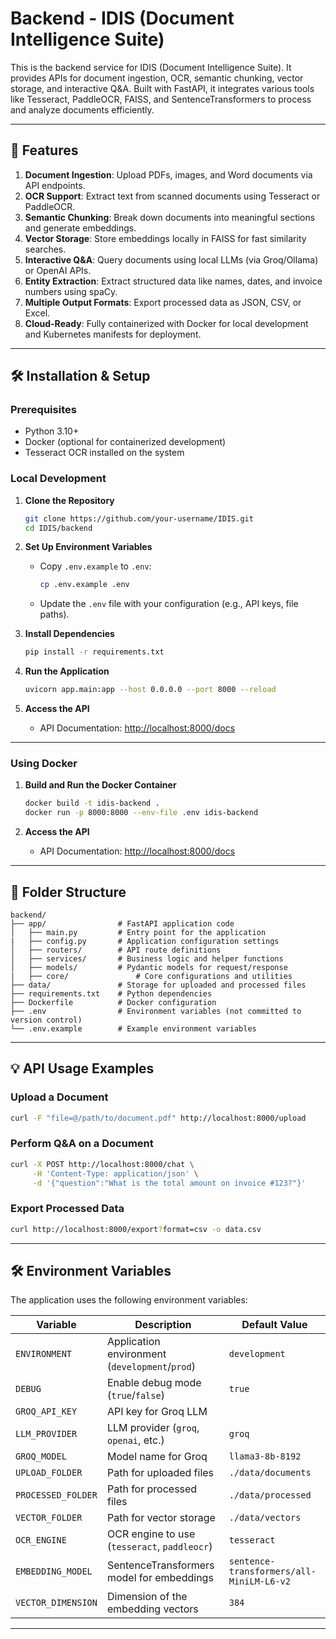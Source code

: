 # Backend - IDIS (Document Intelligence Suite)

This is the backend service for IDIS (Document Intelligence Suite). It provides APIs for document ingestion, OCR, semantic chunking, vector storage, and interactive Q&A. Built with FastAPI, it integrates various tools like Tesseract, PaddleOCR, FAISS, and SentenceTransformers to process and analyze documents efficiently.

---

## 🚀 Features

1. **Document Ingestion**: Upload PDFs, images, and Word documents via API endpoints.
2. **OCR Support**: Extract text from scanned documents using Tesseract or PaddleOCR.
3. **Semantic Chunking**: Break down documents into meaningful sections and generate embeddings.
4. **Vector Storage**: Store embeddings locally in FAISS for fast similarity searches.
5. **Interactive Q&A**: Query documents using local LLMs (via Groq/Ollama) or OpenAI APIs.
6. **Entity Extraction**: Extract structured data like names, dates, and invoice numbers using spaCy.
7. **Multiple Output Formats**: Export processed data as JSON, CSV, or Excel.
8. **Cloud-Ready**: Fully containerized with Docker for local development and Kubernetes manifests for deployment.

---

## 🛠️ Installation & Setup

### Prerequisites

- Python 3.10+
- Docker (optional for containerized development)
- Tesseract OCR installed on the system

### Local Development

1. **Clone the Repository**

   ```bash
   git clone https://github.com/your-username/IDIS.git
   cd IDIS/backend
   ```

2. **Set Up Environment Variables**

   - Copy `.env.example` to `.env`:

     ```bash
     cp .env.example .env
     ```

   - Update the `.env` file with your configuration (e.g., API keys, file paths).

3. **Install Dependencies**

   ```bash
   pip install -r requirements.txt
   ```

4. **Run the Application**

   ```bash
   uvicorn app.main:app --host 0.0.0.0 --port 8000 --reload
   ```

5. **Access the API**

   - API Documentation: [http://localhost:8000/docs](http://localhost:8000/docs)

---

### Using Docker

1. **Build and Run the Docker Container**

   ```bash
   docker build -t idis-backend .
   docker run -p 8000:8000 --env-file .env idis-backend
   ```

2. **Access the API**

   - API Documentation: [http://localhost:8000/docs](http://localhost:8000/docs)

---

## 📂 Folder Structure

```
backend/
├── app/                # FastAPI application code
│   ├── main.py         # Entry point for the application
|   ├── config.py       # Application configuration settings
│   ├── routers/        # API route definitions
│   ├── services/       # Business logic and helper functions
│   ├── models/         # Pydantic models for request/response 
|   ├── core/               # Core configurations and utilities
├── data/               # Storage for uploaded and processed files
├── requirements.txt    # Python dependencies
├── Dockerfile          # Docker configuration
├── .env                # Environment variables (not committed to version control)
└── .env.example        # Example environment variables
```

---

## 💡 API Usage Examples

### Upload a Document

```bash
curl -F "file=@/path/to/document.pdf" http://localhost:8000/upload
```

### Perform Q&A on a Document

```bash
curl -X POST http://localhost:8000/chat \
     -H 'Content-Type: application/json' \
     -d '{"question":"What is the total amount on invoice #123?"}'
```

### Export Processed Data

```bash
curl http://localhost:8000/export?format=csv -o data.csv
```

---

## 🛠️ Environment Variables

The application uses the following environment variables:

| Variable              | Description                                      | Default Value                |
|-----------------------|--------------------------------------------------|------------------------------|
| `ENVIRONMENT`         | Application environment (`development`/`prod`)  | `development`               |
| `DEBUG`               | Enable debug mode (`true`/`false`)              | `true`                      |
| `GROQ_API_KEY`        | API key for Groq LLM                            |                              |
| `LLM_PROVIDER`        | LLM provider (`groq`, `openai`, etc.)           | `groq`                      |
| `GROQ_MODEL`          | Model name for Groq                             | `llama3-8b-8192`            |
| `UPLOAD_FOLDER`       | Path for uploaded files                         | `./data/documents`          |
| `PROCESSED_FOLDER`    | Path for processed files                        | `./data/processed`          |
| `VECTOR_FOLDER`       | Path for vector storage                         | `./data/vectors`            |
| `OCR_ENGINE`          | OCR engine to use (`tesseract`, `paddleocr`)    | `tesseract`                 |
| `EMBEDDING_MODEL`     | SentenceTransformers model for embeddings       | `sentence-transformers/all-MiniLM-L6-v2` |
| `VECTOR_DIMENSION`    | Dimension of the embedding vectors              | `384`                       |

---